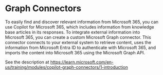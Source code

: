 # Graph Connectors

To easily find and discover relevant information from Microsoft 365, you can use Copilot for Microsoft 365, which includes information from knowledge base articles in its responses. To integrate external information into Microsoft 365, you can create a custom Microsoft Graph connector. This connector connects to your external system to retrieve content, uses the information from Microsoft Entra ID to authenticate with Microsoft 365, and imports the content into Microsoft 365 using the Microsoft Graph API.

See the description at https://learn.microsoft.com/en-us/training/modules/copilot-graph-connectors/1-introduction  

